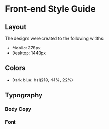 # Front-end Style Guide

## Layout

The designs were created to the following widths:

- Mobile: 375px
- Desktop: 1440px

## Colors

<!-- - White: hsl(0, 0%, 100%) -->
<!-- - Light gray: hsl(212, 45%, 89%) -->
<!-- - Grayish blue: hsl(220, 15%, 55%) -->
- Dark blue: hsl(218, 44%, 22%)

## Typography

### Body Copy

<!-- - Font size (paragraph): 15px  -->

### Font

<!-- - Family: [Outfit](https://fonts.google.com/specimen/Outfit) -->
<!-- - Weights: 400, 700 -->
